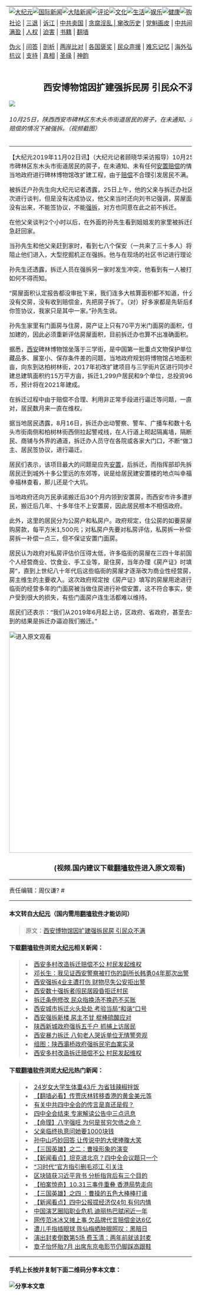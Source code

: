 <a name="1" id="1" target="_blank"></a><span id="1"></span>
<table border="0"><tr><td colspan="2" VALIGN=TOP><a href="https://github.com/lpbpi2994/djy/blob/master/gb/nsc413.md#1"><img src="https://raw.githubusercontent.com/lpbpi2994/www/master/t/djy/1.jpg" title="大纪元"></a><a href="https://github.com/lpbpi2994/djy/blob/master/gb/n24hr.md#1"><img src="https://raw.githubusercontent.com/lpbpi2994/www/master/t/djy/3.jpg" title="国际新闻"></a><a href="https://github.com/lpbpi2994/djy/blob/master/gb/nsc413.md#1"><img src="https://raw.githubusercontent.com/lpbpi2994/www/master/t/djy/4.jpg" title="大陆新闻"></a><a href="https://github.com/lpbpi2994/djy/blob/master/gb/news392.md#1"><img src="https://raw.githubusercontent.com/lpbpi2994/www/master/t/djy/5.jpg" title="评论"></a><a href="https://github.com/lpbpi2994/djy/blob/master/gb/news2007.md#1"><img src="https://raw.githubusercontent.com/lpbpi2994/www/master/t/djy/6.jpg" title="文化"></a><a href="https://github.com/lpbpi2994/djy/blob/master/gb/news2008.md#1"><img src="https://raw.githubusercontent.com/lpbpi2994/www/master/t/djy/7.jpg" title="生活"></a><a href="https://github.com/lpbpi2994/djy/blob/master/gb/ncyule.md#1"><img src="https://raw.githubusercontent.com/lpbpi2994/www/master/t/djy/8.jpg" title="娱乐"></a><a href="https://github.com/lpbpi2994/djy/blob/master/gb/nsc1002.md#1"><img src="https://raw.githubusercontent.com/lpbpi2994/www/master/t/djy/9.jpg" title="健康"><a href="https://www.youlucky.com"><img src="https://raw.githubusercontent.com/lpbpi2994/www/master/t/djy/10.jpg" title="购物"></a><a href="https://www.supportepoch.org/donation?utm_medium=epochtimes&utm_source=referral&utm_campaign=donate_button_djyhomepage"><img src="https://raw.githubusercontent.com/lpbpi2994/www/master/t/djy/12.jpg" title="捐款"></a></td></tr>
<tr><td colspan="2" VALIGN=TOP><a target="_blank" href="https://github.com/lpbpi2994/djy/blob/master/gb/9p.md#1">社论</a> | <a target="_blank" href="https://github.com/lpbpi2994/djy/blob/master/gb/nf5657.md#1">三退</a> | <a target="_blank" href="https://github.com/lpbpi2994/djy/blob/master/gb/nf6123.md#1">诉江</a> | <a target="_blank" href="https://github.com/lpbpi2994/djy/blob/master/gb/nf1176117.md#1">中共卖国</a> | <a target="_blank" href="https://github.com/lpbpi2994/djy/blob/master/gb/nf5773.md#1">贪腐淫乱 | <a target="_blank" href="https://github.com/lpbpi2994/djy/blob/master/gb/nf1176115.md#1">窜改历史</a> | <a target="_blank" href="https://github.com/lpbpi2994/djy/blob/master/gb/nf1176107.md#1">党魁画皮</a> | <a target="_blank" href="https://github.com/lpbpi2994/djy/blob/master/gb/nf1320400.md#1">中共间谍</a> | <a target="_blank" href="https://github.com/lpbpi2994/djy/blob/master/gb/nf1176114.md#1">破坏传统</a> | <a target="_blank" href="https://github.com/lpbpi2994/djy/blob/master/gb/nf5287.md#1">恶贯满盈</a> | <a target="_blank" href="https://github.com/lpbpi2994/djy/blob/master/gb/ncid278.md#1">人权</a> | <a target="_blank" href="https://github.com/lpbpi2994/djy/blob/master/gb/nf1176111.md#1">迫害</a> | <a target="_blank" href="https://github.com/lpbpi2994/djy/blob/master/gb/nf1235328.md#1">书籍</a> | <a target="_blank" href="https://github.com/lpbpi2994/www/blob/master/README.md?zsrh#1">翻墙</a></p><p><a target="_blank" href="https://github.com/lpbpi2994/djy/blob/master/gb/nf5562.md#1">伪火</a> | <a target="_blank" href="https://github.com/lpbpi2994/djy/blob/master/gb/nf4378.md#1">问答</a> | <a target="_blank" href="https://github.com/lpbpi2994/djy/blob/master/gb/nf5792.md#1">剖析</a> | <a target="_blank" href="https://github.com/lpbpi2994/djy/blob/master/gb/nf5735.md#1">两岸比对</a> | <a target="_blank" href="https://github.com/lpbpi2994/djy/blob/master/gb/nf6119.md#1">各国褒奖</a> | <a target="_blank" href="https://github.com/lpbpi2994/djy/blob/master/gb/nf6120.md#1">民众声援</a> | <a target="_blank" href="https://github.com/lpbpi2994/djy/blob/master/gb/nf1188594.md#1">难忘记忆</a> | <a target="_blank" href="https://github.com/lpbpi2994/djy/blob/master/gb/nf3180.md#1">海外弘传</a> | <a target="_blank" href="https://github.com/lpbpi2994/djy/blob/master/gb/nf5410.md#1">万人上访</a> | <a target="_blank" href="https://github.com/lpbpi2994/ntdtv/blob/master/gb/prog1530_1.md#1">和平抗议</a> | <a target="_blank" href="https://github.com/lpbpi2994/djy/blob/master/gb/nf4386.md#1">支持</a> | <a target="_blank" href="https://github.com/lpbpi2994/djy/blob/master/gb/nf4389.md#1">真相</a> | <a target="_blank" href="https://github.com/lpbpi2994/djy/blob/master/gb/nf5790.md#1">圣缘</a> | <a target="_blank" href="https://github.com/lpbpi2994/djy/blob/master/gb/nf4786.md#1">神韵</a></td></tr>
<tr><td VALIGN=TOP width="626"><h2 align=center>西安博物馆因扩建强拆民房 引民众不满</h2>
<img src="http://i.epochtimes.com/assets/uploads/2019/11/IMG_9064-600x400.jpg" />
<h6>10月25日，陕西西安市碑林区东木头市街道居民的房子，在未通知、未有任何安置赔偿的情况下被强拆。（视频截图）
</h6>
<hr>
<p>【大纪元2019年11月02日讯】（大纪元记者顾晓华采访报导）10月25日，陕西<a href="https://github.com/lpbpi2994/djy/blob/master/gb/tag/%E8%A5%BF%E5%AE%89.md">西安</a>市碑林区东木头市街道居民的房子，在未通知、未有任何<a href="https://github.com/lpbpi2994/djy/blob/master/gb/tag/%E5%AE%89%E7%BD%AE.md">安置</a><a href="https://github.com/lpbpi2994/djy/blob/master/gb/tag/%E8%B5%94%E5%81%BF.md">赔偿</a>的情况下被<a href="https://github.com/lpbpi2994/djy/blob/master/gb/tag/%E5%BC%BA%E6%8B%86.md">强拆</a>。当地政府进行碑林博物馆改扩建工程，由于<a href="https://github.com/lpbpi2994/djy/blob/master/gb/tag/%E8%B5%94%E5%81%BF.md">赔偿</a>不合理引发居民不满。</p>
<p>被拆迁户孙先生向大纪元记者透露，25日上午，他的父亲与拆迁办社区刘西京书记再次进行谈判，但是没有达成协议，他父亲当时还向刘书记强调，房屋面积认定报告还没有出来，不能签协议，不能<a href="https://github.com/lpbpi2994/djy/blob/master/gb/tag/%E5%BC%BA%E6%8B%86.md">强拆</a>，对方也同意在此之前不拆迁。</p>
<p>在他父亲谈判2个小时以后，在外面的孙先生看到姐姐发的家里被拆迁的视频后，紧急赶回家。</p>
<p>当孙先生和他父亲赶到家时，看到七八个保安（一共来了三十多人）将现场围起来，阻止他们进入，大型挖掘机正在强拆。他与在现场的社区书记进行理论欲阻止拆迁。</p>
<p>孙先生还透露，拆迁人员在强拆另一家时发生冲突，他看到有一人被打倒在地，伤势如何不得而知。</p>
<p>“房屋面积认定报告都没审批下来，我们连多大核算面积都不知道，什么字都没有签，没有交房，没有收到赔偿金，先把房子拆了。（对）好多家都是先斩后奏，先拆了再和你签协议，我家只是其中一家。”孙先生说。</p>
<p>孙先生家里有门面房与住房，房产证上只有70平方米门面房的面积，住房是后来翻新加建的，因此必须重新评估房屋面积，目前拆迁办也算不出准确面积。</p>
<p>据悉，<a href="https://github.com/lpbpi2994/djy/blob/master/gb/tag/%E8%A5%BF%E5%AE%89.md">西安</a>碑林博物馆坐落于三学街，是中国第一批重点文物保护单位。为解决碑林藏品多、展室小、保存条件差的问题，当地政府规划将博物馆占地面积扩大至100亩，向东到达柏树林街，2017年初改扩建项目与三学街片区进行同步改造。项目新建总建筑面积约15万平方亩，拆迁1,299户居民和9个单位，总投资96.8亿元人民币，预计将在2021年建成。</p>
<p>在拆迁过程中由于赔偿不合理、利用非正常手段进行逼迁等问题，一直遭到居民的反对，居民数月来一直在维权。</p>
<p>据当地居民透露，8月16日，拆迁办出动警察、警车、广播车和数十名保安，在东木头市街南侧和柏树林街西侧拉起警戒线，在人行道上砌起隔离墙，隔断这两条街居民、商铺与外界的通道，拆迁办人员守在各院或各家大门口，不断“做工作”，纠缠房主、居民签协议，进行逼迁。</p>
<p>居民们表示，该项目最大的问题是应先<a href="https://github.com/lpbpi2994/djy/blob/master/gb/tag/%E5%AE%89%E7%BD%AE.md">安置</a>，后拆迁，而指挥部却先拆迁，要把近万居民迁到城外十多公里远的东郊等，说是给居民建安置楼的地点叫幸福林，有居民到幸福林查看，那儿还是个大坑。</p>
<p>当地政府还向万民承诺搬迁后30个月内领到安置房，而西安市许多遭拆迁的居民、村民，搬迁后几年、十多年住不上安置房，因此居民根本不相信政府。</p>
<p>此外，这里的居民分为公房户和私房户。政府规定，住公房的如要房屋安置，先要交购房款，每平方米1,500元；对私房户先要对私房评估，私房拆一补偿一点二，门面房拆一补偿一点三，但不保证安置门面房。</p>
<p>居民认为政府对私房评估价压得太低，许多临街的房屋在三四十年前国家政策还不许个人经营商业、饮食业、手工业等，是住房，当年办理《房产证》时填写的是“住房”，直到上世纪八十年代后这些临街的房屋才逐渐改为商业性经营房，成为许多门面房主维生的主要收入。这次政府规定按《房产证》填写的房屋用途进行补偿，使许多临街的经营多年的门面房被当做住房进行补偿安置，这不符合事实，使临街的门面房户受到很大的损失，有些门面房户连生活都难以维持。</p>
<p>居民们还表示：“我们从2019年6月起上访，区政府、省政府，甚至去北京上访，得到的结果是拆迁办逼迫我们搬迁。”</p>
<div class="video_fit_container"><a width="635" b="356" class="video_frame" src=""></a><a href="https://git.io/Jegci"><img width="600" src="https://raw.githubusercontent.com/lpbpi2994/djy/master/gb/300/djtsp.jpg" title="进入原文观看"  alt="进入原文观看"></a><h3 align=center>(视频.国内建议下载<a href="https://git.io/JesJV">翻墙软件</a>进入原文观看)</h3><hr><a src="https://www.youtube.com/embed/EYkUouSgEh0?wmode=transparent&#038;wmode=opaque" allowfullscreen></a>
	</div>
<p>责任编辑：周仪谦? #</p>

<hr>

#### 本文转自<a href="http://www.epochtimes.com">大纪元</a>（国内需用<a href="https://git.io/JesJV">翻墙软件</a>才能访问）
> 原文：<a href="http://www.epochtimes.com/gb/19/11/1/n11628092.htm">西安博物馆因扩建强拆民房 引民众不满</a>


#### 下载<a href="https://git.io/JesJV">翻墙软件</a>浏览<a href="http://www.epochtimes.com">大纪元</a>相关新闻：
> <li><a href="http://www.epochtimes.com/gb/18/1/19/n10072289.htm">西安多村改造拆迁赔偿不公 村民发起维权</a></li>
> <li><a href="http://www.epochtimes.com/gb/12/8/4/n3651540.htm">邓长生：我见证西安警察被打伤的副所长韩勇04年那次出警</a></li>
> <li><a href="http://www.epochtimes.com/gb/10/11/11/n3081574.htm">西安强拆4业主遭打伤 财物尽失公安拒出警</a></li>
> <li><a href="http://www.epochtimes.com/gb/10/4/30/n2892500.htm">西安数十强拆者闯民居殴昏拒迁村民</a></li>
> <li><a href="http://www.epochtimes.com/gb/10/1/30/n2804329.htm">拆迁条例修改 民众指换汤不换药不买账</a></li>
> <li><a href="http://www.epochtimes.com/gb/9/10/29/n2704539.htm">西安城市拆迁火头处处  考验当局“和谐”口号</a></li>
> <li><a href="http://www.epochtimes.com/gb/8/6/10/n2149461.htm">西安强拆新楼 房主不甘 棍棒硫酸应对</a></li>
> <li><a href="http://www.epochtimes.com/gb/7/12/4/n1927042.htm">陕西新城政府强拆五千户 抓捕上访居民</a></li>
> <li><a href="http://www.epochtimes.com/gb/7/5/15/n1710385.htm">西安暴力拆迁 八旬老人哭诉单位无情警旁观</a></li>
> <li><a href="http://www.epochtimes.com/gb/6/9/28/n1469851.htm">组图：陕西灞桥政府强拆民宅血案实录</a></li>
> <li><a href="https://github.com/lpbpi2994/djy/blob/master/gb/18/1/19/n10072289.md">西安多村改造拆迁赔偿不公 村民发起维权</a></li>

#### 下载<a href="https://git.io/JesJV">翻墙软件</a>浏览<a href="http://www.epochtimes.com">大纪元</a>热门新闻：
> <li><a href="http://www.epochtimes.com/gb/19/10/31/n11625729.htm">24岁女大学生体重43斤 为省钱辣椒拌饭</a></li>
> <li><a href="http://www.epochtimes.com/gb/19/11/1/n11626241.htm">【翻墙必看】传贾庆林转移香港的黄金美元等</a></li>
> <li><a href="http://www.epochtimes.com/gb/19/11/1/n11626577.htm">有关中共四中全会的传言是真还是假？</a></li>
> <li><a href="http://www.epochtimes.com/gb/19/11/1/n11626065.htm">四中全会结束 专家解读公告中三点讯息</a></li>
> <li><a href="http://www.epochtimes.com/gb/19/10/14/n11587969.htm">【命理】八字强旺 为何是贫穷欠债之命？</a></li>
> <li><a href="http://www.epochtimes.com/gb/19/10/24/n11610224.htm">父亲临终执意问她要1000块钱</a></li>
> <li><a href="http://www.epochtimes.com/gb/19/10/24/n11610675.htm">孙中山巧妙回答 让传说中的大佬捧腹大笑</a></li>
> <li><a href="http://www.epochtimes.com/gb/19/10/24/n11609518.htm">【三国英雄】之二：曹操形象的演变</a></li>
> <li><a href="http://www.epochtimes.com/gb/19/10/30/n11623071.htm">【新闻看点】坦克进北京？四中全会议题只一个</a></li>
> <li><a href="http://www.epochtimes.com/gb/19/10/30/n11622763.htm">“习时代”官方指引删毛邓江 引关注</a></li>
> <li><a href="http://www.epochtimes.com/gb/19/10/30/n11621035.htm">区块链获习近平背书 分析指背后有三个目的</a></li>
> <li><a href="http://www.epochtimes.com/gb/19/10/31/n11623690.htm">【拍案惊奇】10.31三事件重叠 香港局势走向</a></li>
> <li><a href="http://www.epochtimes.com/gb/19/10/30/n11622424.htm">【三国英雄】之四 ：曹操的五色大棒棒打谁</a></li>
> <li><a href="http://www.epochtimes.com/gb/19/11/1/n11627605.htm">【新闻看点】四中公报提经济仅4句 有何内情</a></li>
> <li><a href="http://www.epochtimes.com/gb/19/10/29/n11620906.htm">中国演艺圈陷职业危机 迪丽热巴赋闲近一年</a></li>
> <li><a href="http://www.epochtimes.com/gb/19/10/29/n11620532.htm">网传范冰冰又摊上事 欠品牌代言赔偿金达6亿</a></li>
> <li><a href="http://www.epochtimes.com/gb/19/10/31/n11623979.htm">遭儿手指插眼球 陈仙梅晒肿眼照叹：黑暗日</a></li>
> <li><a href="http://www.epochtimes.com/gb/19/10/30/n11623374.htm">演出封麦倒数第5场 费玉清：两年前就该封麦</a></li>
> <li><a href="http://www.epochtimes.com/gb/19/10/29/n11620709.htm">章子怡怀胎7月 出席东京电影节仍脚踩高跟鞋</a></li>
<hr>

#### 手机上长按并复制下面二维码分享本文章：<br><br><img src="http://d1p1.ip.zn2.us/v.php?action=qrcode&url=https://github.com/lpbpi2994/djy/blob/master/gb/19/11/1/n11628092.md%231" title="分享本文章"></td><td VALIGN=TOP><a href="https://github.com/lpbpi2994/djy/blob/master/gb/16/1/21/n4622075.md?dfh#1" target="_blank"><img src="https://raw.githubusercontent.com/lpbpi2994/djy/master/gb/300/wei-f1.jpg" title="中共的伪火骗局"  alt="中共的伪火骗局"></a><br><a href="https://github.com/lpbpi2994/www/blob/master/README.md?dfh#9" target="_blank"><img src="https://raw.githubusercontent.com/lpbpi2994/djy/master/gb/300/yong-h.jpg" title="永恒的见证"  alt="永恒的见证"></a><br><a href="https://github.com/lpbpi2994/djy/blob/master/gb/13/9/29/n3974789.md?dfh#1" target="_blank"><img src="https://raw.githubusercontent.com/lpbpi2994/djy/master/gb/300/shang-lnz.jpg" title="善良女子被中共投男牢"  alt="善良女子被中共投男牢"></a><br><a href="https://github.com/lpbpi2994/djy/blob/master/gb/16/3/16/n4663449.md?dfh#1" target="_blank"><img src="https://raw.githubusercontent.com/lpbpi2994/djy/master/gb/300/huo-z3.jpg" title="警卫目击活摘器官"  alt="警卫目击活摘器官"></a><br><a href="https://github.com/lpbpi2994/djy/blob/master/gb/16/8/7/n8177641.md?dfh#1" target="_blank"><img src="https://raw.githubusercontent.com/lpbpi2994/djy/master/gb/300/huo-z4.jpg" title="证人描述活摘恐怖"  alt="证人描述活摘恐怖"></a><br><a href="https://github.com/lpbpi2994/djy/blob/master/gb/10/4/19/n2881569.md?dfh#1" target="_blank"><img src="https://raw.githubusercontent.com/lpbpi2994/djy/master/gb/300/huo-z1.jpg" title="揭开活摘器官黑幕"  alt="揭开活摘器官黑幕"></a><br><a href="https://github.com/lpbpi2994/djy/blob/master/gb/10/11/7/n3077476.md?dfh#1" target="_blank"><img src="https://raw.githubusercontent.com/lpbpi2994/djy/master/gb/300/ma-ks.jpg" title="马克思的成魔之路"  alt="马克思的成魔之路"></a><br><a href="https://github.com/lpbpi2994/djy/blob/master/gb/14/6/9/n4173977.md?dfh#1" target="_blank"><img src="https://raw.githubusercontent.com/lpbpi2994/djy/master/gb/300/chang-zs.jpg" title="藏字石 蕴天机"  alt="藏字石 蕴天机"></a><br><a href="https://github.com/lpbpi2994/djy/blob/master/gb/18/5/10/n10381511.md?dfh#1" target="_blank"><img src="https://raw.githubusercontent.com/lpbpi2994/djy/master/gb/300/st1.jpg" title="关注3亿人三退"  alt="关注3亿人三退"></a><br><a href="https://github.com/lpbpi2994/djy/blob/master/gb/18/3/21/n10237682.md?dfh#1" target="_blank"><img src="https://raw.githubusercontent.com/lpbpi2994/djy/master/gb/300/jie-t.jpg" title="解体中共复兴中华"  alt="解体中共复兴中华"></a><br><a href="https://github.com/lpbpi2994/djy/blob/master/gb/9/2/9/n2422991.md?dfh#1" target="_blank"><img src="https://raw.githubusercontent.com/lpbpi2994/djy/master/gb/300/gao-zs.jpg" title="中共迫害良心律师"  alt="中共迫害良心律师"></a><br><a href="https://github.com/lpbpi2994/djy/blob/master/gb/18/12/9/n10900044.md?dfh#1" target="_blank"><img src="https://raw.githubusercontent.com/lpbpi2994/djy/master/gb/300/sj1.jpg" title="303万人举报江泽民"  alt="303万人举报江泽民"></a><br><a href="https://github.com/lpbpi2994/djy/blob/master/gb/18/8/28/n10672014.md?dfh#1" target="_blank"><img src="https://raw.githubusercontent.com/lpbpi2994/djy/master/gb/300/sj2.jpg" title="这些官员为何起诉江泽民"  alt="这些官员为何起诉江泽民"></a><br><a href="https://github.com/lpbpi2994/djy/blob/master/gb/8/12/18/n2367165.md?dfh#1" target="_blank"><img src="https://raw.githubusercontent.com/lpbpi2994/djy/master/gb/300/liangan.jpg" title="海峡两岸的强烈对比"  alt="海峡两岸的强烈对比"></a><br><a href="https://github.com/lpbpi2994/djy/blob/master/gb/15/5/5/n4427238.md?dfh#1" target="_blank"><img src="https://raw.githubusercontent.com/lpbpi2994/djy/master/gb/300/jia-ndzl.jpg" title="加拿大总理的贺信"  alt="加拿大总理的贺信"></a><br><a href="https://github.com/lpbpi2994/djy/blob/master/gb/11/6/17/n3289382.md?dfh#1" target="_blank"><img src="https://raw.githubusercontent.com/lpbpi2994/djy/master/gb/300/xiao-wd.jpg" title="探寻真相兼听则明"  alt="探寻真相兼听则明"></a><br><a href="https://github.com/lpbpi2994/djy/blob/master/gb/18/10/27/n10812623.md?dfh#1" target="_blank"><img src="https://raw.githubusercontent.com/lpbpi2994/djy/master/gb/300/yindu.jpg" title="印度媒体报道东方"  alt="印度媒体报道东方"></a><br><a href="https://github.com/lpbpi2994/djy/blob/master/gb/18/6/9/n10469652.md?dfh#1" target="_blank"><img src="https://raw.githubusercontent.com/lpbpi2994/djy/master/gb/300/xie-j.jpg" title="不一样的海外校园"  alt="不一样的海外校园"></a><br><a href="https://github.com/lpbpi2994/djy/blob/master/gb/7/4/5/n1669415.md?dfh#1" target="_blank"><img src="https://raw.githubusercontent.com/lpbpi2994/djy/master/gb/300/li-up.jpg" title="从大师到徒弟的传奇"  alt="从大师到徒弟的传奇"></a><br><a href="https://github.com/lpbpi2994/djy/blob/master/gb/17/5/26/n9191512.md?dfh#1" target="_blank"><img src="https://raw.githubusercontent.com/lpbpi2994/djy/master/gb/300/zfl2.jpg" title="亿万人与东方一本奇书"  alt="亿万人与东方一本奇书"></a><br><a href="https://github.com/lpbpi2994/djy/blob/master/gb/13/11/27/n4020290.md?dfh#1" target="_blank"><img src="https://raw.githubusercontent.com/lpbpi2994/djy/master/gb/300/zhen-h.jpg" title="大陆见不到的震撼场面"  alt="大陆见不到的震撼场面"></a><br><a href="https://github.com/lpbpi2994/djy/blob/master/gb/15/7/17/n4482910.md?dfh#1" target="_blank"><img src="https://raw.githubusercontent.com/lpbpi2994/djy/master/gb/300/dalu-sk.jpg" title="人心向善 大陆当初盛况"  alt="人心向善 大陆当初盛况"></a><br><a href="https://github.com/lpbpi2994/djy/blob/master/gb/9/10/15/n2689419.md?dfh#1" target="_blank"><img src="https://raw.githubusercontent.com/lpbpi2994/djy/master/gb/300/zfl1.jpg" title="追寻真理 这书讲什么"  alt="追寻真理 这书讲什么"></a><br><a href="https://github.com/lpbpi2994/www/blob/master/README.md?dfh#1" target="_blank"><img src="https://raw.githubusercontent.com/lpbpi2994/djy/master/gb/300/fq1.jpg" title="下载免费翻墙软件"  alt="下载免费翻墙软件"></a><br></td></tr></table>
